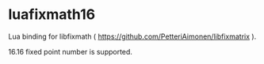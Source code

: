 # luafixmath16
Lua binding for libfixmath ( https://github.com/PetteriAimonen/libfixmatrix ).

16.16 fixed point number is supported.
